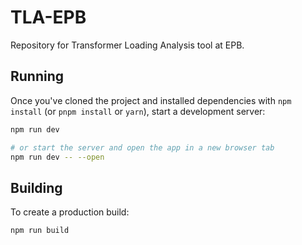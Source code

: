 # TLA-EPB

Repository for Transformer Loading Analysis tool at EPB.

## Running

Once you've cloned the project and installed dependencies with `npm install` (or `pnpm install` or `yarn`), start a development server:

```bash
npm run dev

# or start the server and open the app in a new browser tab
npm run dev -- --open
```

## Building

To create a production build:

```bash
npm run build
```

<!-- You can preview the production build with `npm run preview`.

> To deploy your app, you may need to install an [adapter](https://kit.svelte.dev/docs/adapters) for your target environment. -->
